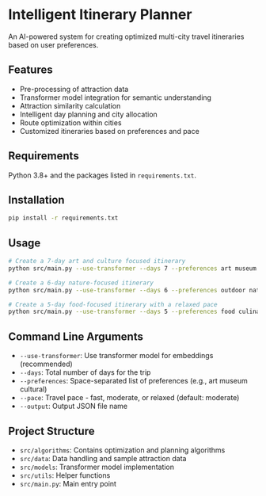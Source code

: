 # Intelligent Itinerary Planner

An AI-powered system for creating optimized multi-city travel itineraries based on user preferences.

## Features

- Pre-processing of attraction data
- Transformer model integration for semantic understanding
- Attraction similarity calculation
- Intelligent day planning and city allocation
- Route optimization within cities
- Customized itineraries based on preferences and pace

## Requirements

Python 3.8+ and the packages listed in `requirements.txt`.

## Installation

```bash
pip install -r requirements.txt
```

## Usage

```bash
# Create a 7-day art and culture focused itinerary
python src/main.py --use-transformer --days 7 --preferences art museum cultural --output art_culture.json

# Create a 6-day nature-focused itinerary
python src/main.py --use-transformer --days 6 --preferences outdoor nature park --output nature_trip.json

# Create a 5-day food-focused itinerary with a relaxed pace
python src/main.py --use-transformer --days 5 --preferences food culinary restaurant --pace relaxed --output food_trip.json
```

## Command Line Arguments

- `--use-transformer`: Use transformer model for embeddings (recommended)
- `--days`: Total number of days for the trip
- `--preferences`: Space-separated list of preferences (e.g., art museum cultural)
- `--pace`: Travel pace - fast, moderate, or relaxed (default: moderate)
- `--output`: Output JSON file name

## Project Structure

- `src/algorithms`: Contains optimization and planning algorithms
- `src/data`: Data handling and sample attraction data
- `src/models`: Transformer model implementation
- `src/utils`: Helper functions
- `src/main.py`: Main entry point